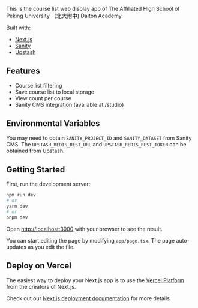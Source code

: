 This is the course list web display app of The Affiliated High School of Peking University （北大附中) Dalton Academy. 

Built with:
- [Next.js](https://nextjs.org/)
- [Sanity](https://www.sanity.io/)
- [Upstash](https://upstash.com/)

## Features
- Course list filtering
- Save course list to local storage
- View count per course
- Sanity CMS integration (available at /studio)

## Environmental Variables
You may need to obtain `SANITY_PROJECT_ID` and `SANITY_DATASET` from Sanity CMS. The `UPSTASH_REDIS_REST_URL` and `UPSTASH_REDIS_REST_TOKEN` can be obtained from Upstash.


## Getting Started

First, run the development server:

```bash
npm run dev
# or
yarn dev
# or
pnpm dev
```

Open [http://localhost:3000](http://localhost:3000) with your browser to see the result.

You can start editing the page by modifying `app/page.tsx`. The page auto-updates as you edit the file.

## Deploy on Vercel

The easiest way to deploy your Next.js app is to use the [Vercel Platform](https://vercel.com/new?utm_medium=default-template&filter=next.js&utm_source=create-next-app&utm_campaign=create-next-app-readme) from the creators of Next.js.

Check out our [Next.js deployment documentation](https://nextjs.org/docs/deployment) for more details.
